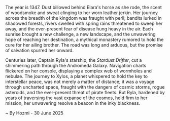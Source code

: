 
The year is 1347.  Dust billowed behind Elara's horse as she rode, the scent of woodsmoke and sweat clinging to her worn leather jerkin.  Her journey across the breadth of the kingdom was fraught with peril; bandits lurked in shadowed forests, rivers swelled with spring rains threatened to sweep her away, and the ever-present fear of disease hung heavy in the air.  Each sunrise brought a new challenge, a new landscape, and the unwavering hope of reaching her destination, a mythical monastery rumored to hold the cure for her ailing brother.  The road was long and arduous, but the promise of salvation spurred her onward.

Centuries later, Captain Ryla's starship, the *Stardust Drifter*, cut a shimmering path through the Andromeda Galaxy.  Navigation charts flickered on her console, displaying a complex web of wormholes and nebulae.  The journey to Xylos, a planet whispered to hold the key to interstellar peace, was not merely a matter of distance; it was a voyage through uncharted space, fraught with the dangers of cosmic storms, rogue asteroids, and the ever-present threat of pirate fleets.  But Ryla, hardened by years of traversing the vast expanse of the cosmos, held firm to her mission, her unwavering resolve a beacon in the inky blackness.

~ By Hozmi - 30 June 2025
